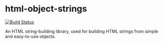 # html-object-strings

[![Build Status](https://travis-ci.org/leafcutter-cms/leafcutter.svg?branch=main)](https://travis-ci.org/leafcutter-cms/leafcutter)

An HTML string-building library, used for building HTML strings from simple and easy-to-use objects.
